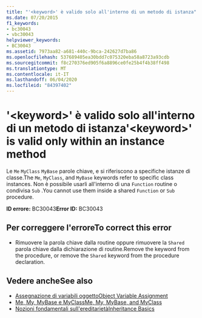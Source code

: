 ```yaml
---
title: "'<keyword>' è valido solo all'interno di un metodo di istanza"
ms.date: 07/20/2015
f1_keywords:
- bc30043
- vbc30043
helpviewer_keywords:
- BC30043
ms.assetid: 7973aa82-a681-440c-9bca-242627d7ba86
ms.openlocfilehash: 537689405ea30bdd7c075320eba58a8723a93cdb
ms.sourcegitcommit: f8c270376ed905f6a8896ce0fe25b4f4b38ff498
ms.translationtype: MT
ms.contentlocale: it-IT
ms.lasthandoff: 06/04/2020
ms.locfileid: "84397402"
---
```

# <a name="keyword-is-valid-only-within-an-instance-method"></a><span data-ttu-id="1acf3-102">'\<keyword>' è valido solo all'interno di un metodo di istanza</span><span class="sxs-lookup"><span data-stu-id="1acf3-102">'\<keyword>' is valid only within an instance method</span></span>
<span data-ttu-id="1acf3-103">Le `Me` `MyClass` `MyBase` parole chiave, e si riferiscono a specifiche istanze di classe.</span><span class="sxs-lookup"><span data-stu-id="1acf3-103">The `Me`, `MyClass`, and `MyBase` keywords refer to specific class instances.</span></span> <span data-ttu-id="1acf3-104">Non è possibile usarli all'interno di una `Function` routine o condivisa `Sub` .</span><span class="sxs-lookup"><span data-stu-id="1acf3-104">You cannot use them inside a shared `Function` or `Sub` procedure.</span></span>  
  
 <span data-ttu-id="1acf3-105">**ID errore:** BC30043</span><span class="sxs-lookup"><span data-stu-id="1acf3-105">**Error ID:** BC30043</span></span>  
  
## <a name="to-correct-this-error"></a><span data-ttu-id="1acf3-106">Per correggere l'errore</span><span class="sxs-lookup"><span data-stu-id="1acf3-106">To correct this error</span></span>  
  
- <span data-ttu-id="1acf3-107">Rimuovere la parola chiave dalla routine oppure rimuovere la `Shared` parola chiave dalla dichiarazione di routine.</span><span class="sxs-lookup"><span data-stu-id="1acf3-107">Remove the keyword from the procedure, or remove the `Shared` keyword from the procedure declaration.</span></span>  
  
## <a name="see-also"></a><span data-ttu-id="1acf3-108">Vedere anche</span><span class="sxs-lookup"><span data-stu-id="1acf3-108">See also</span></span>

- [<span data-ttu-id="1acf3-109">Assegnazione di variabili oggetto</span><span class="sxs-lookup"><span data-stu-id="1acf3-109">Object Variable Assignment</span></span>](../../programming-guide/language-features/variables/object-variable-assignment.md)
- [<span data-ttu-id="1acf3-110">Me, My, MyBase e MyClass</span><span class="sxs-lookup"><span data-stu-id="1acf3-110">Me, My, MyBase, and MyClass</span></span>](../../programming-guide/program-structure/me-my-mybase-and-myclass.md)
- [<span data-ttu-id="1acf3-111">Nozioni fondamentali sull'ereditarietà</span><span class="sxs-lookup"><span data-stu-id="1acf3-111">Inheritance Basics</span></span>](../../programming-guide/language-features/objects-and-classes/inheritance-basics.md)
